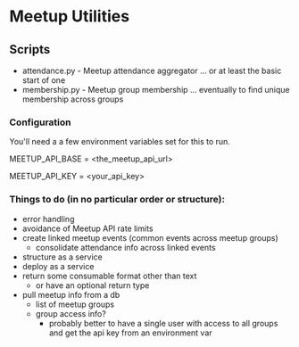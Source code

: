 # Meetup Utilities

## Scripts

* attendance.py - Meetup attendance aggregator ... or at least the basic start of one
* membership.py - Meetup group membership ... eventually to find unique membership across groups

### Configuration

You'll need a a few environment variables set for this to run.

MEETUP_API_BASE = <the_meetup_api_url>

MEETUP_API_KEY = <your_api_key>

### Things to do (in no particular order or structure):

* error handling
* avoidance of Meetup API rate limits
* create linked meetup events (common events across meetup groups)
    * consolidate attendance info across linked events
* structure as a service
* deploy as a service
* return some consumable format other than text
    * or have an optional return type
* pull meetup info from a db
    * list of meetup groups
    * group access info?
        * probably better to have a single user with access to all groups and get the api key from an environment var
